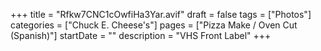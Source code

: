 +++
title = "Rfkw7CNC1cOwfiHa3Yar.avif"
draft = false
tags = ["Photos"]
categories = ["Chuck E. Cheese's"]
pages = ["Pizza Make / Oven Cut (Spanish)"]
startDate = ""
description = "VHS Front Label"
+++
